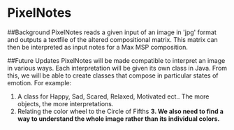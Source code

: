 PixelNotes
==========

##Background
PixelNotes reads a given input of an image in 'jpg' format and outputs a textfile of the altered compositional matrix.
This matrix can then be interpreted as input notes for a Max MSP composition.


##Future Updates
PixelNotes will be made compatible to interpret an image in various ways.
Each interpretation will be given its own class in Java. 
From this, we will be able to create classes that compose in particular states of emotion.
For example:

1. A class for Happy, Sad, Scared, Relaxed, Motivated ect.. The more objects, the more interpretations.
2. Relating the color wheel to the Circle of Fifths
**3. We also need to find a way to understand the whole image rather than its individual colors.**
